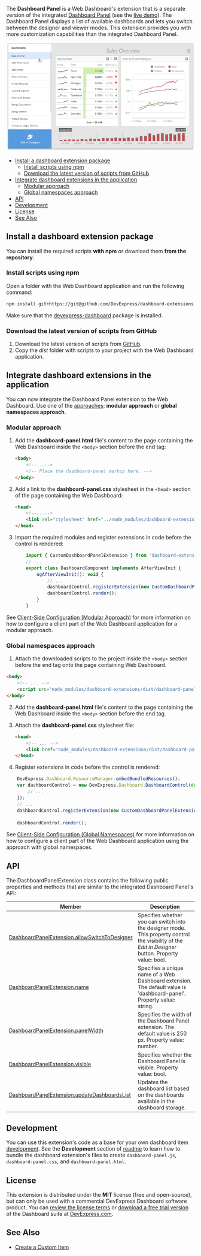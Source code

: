The **Dashboard Panel** is a Web Dashboard's extension that is a separate version of the integrated [Dashboard Panel](http://docs.devexpress.com/Dashboard/119771/) (see the [live demo](https://demos.devexpress.com/Dashboard/)). The Dashboard Panel displays a list of available dashboards and lets you switch between the designer and viewer modes. This extension provides you with more customization capabilities than the integrated Dashboard Panel.

![dashboard-panel](../images/dashboard-panel.png)


- [Install a dashboard extension package](#install-a-dashboard-extension-package)
    - [Install scripts using npm](#install-scripts-using-npm)
    - [Download the latest version of scripts from GitHub](#download-the-latest-version-of-scripts-from-github)
- [Integrate dashboard extensions in the application](#integrate-dashboard-extensions-in-the-application)
    - [Modular approach](#modular-approach)
    - [Global namespaces approach](#global-namespaces-approach)
- [API](#api)
- [Development](#development)
- [License](#license)
- [See Also](#see-also)

## Install a dashboard extension package

You can install the required scripts **with npm** or download them **from the repository**:

### Install scripts using npm
Open a folder with the Web Dashboard application and run the following command:

```bash
npm install git+https://git@github.com/DevExpress/dashboard-extensions.git
```

Make sure that the [devexpress-dashboard](https://www.npmjs.com/package/devexpress-dashboard) package is installed.

### Download the latest version of scripts from GitHub
1. Download the latest version of scripts from [GitHub](https://github.com/DevExpress/dashboard-extensions/releases).
2. Copy the *dist* folder with scripts to your project with the Web Dashboard application.


## Integrate dashboard extensions in the application

You can now integrate the Dashboard Panel extension to the Web Dashboard. Use one of the [approaches](https://docs.devexpress.com/Dashboard/119108): **modular approach** or **global namespaces approach**. 

### Modular approach

1. Add the **dashboard-panel.html** file's content to the page containing the Web Dashboard inside the `<body>` section before the end tag:

    ```html
    <body>
        <!--...-->
        <!-- Place the dashboard-panel markup here. -->
    </body>
    ```

2. Add a link to the **dashboard-panel.css** stylesheet in the `<head>` section of the page containing the Web Dashboard:

    ```html
    <head>
        <!--...-->
        <link rel="stylesheet" href="../node_modules/dashboard-extensions/dist/dashboard-panel.css">;
    </head>
    ```

3. Import the required modules and register extensions in code before the control is rendered:

    ```javascript
        import { CustomDashboardPanelExtension } from 'dashboard-extensions/dist/dashboard-panel';
        // ...
        export class DashboardComponent implements AfterViewInit {
            ngAfterViewInit(): void {
                // ...
                dashboardControl.registerExtension(new CustomDashboardPanelExtension(dashboardControl));
                dashboardControl.render(); 
            }
        }

    ```

See [Client-Side Configuration (Modular Approach)](https://docs.devexpress.com/Dashboard/400409/) for more information on how to configure a client part of the Web Dashboard application for a modular approach.

### Global namespaces approach

1. Attach the downloaded scripts to the project inside the `<body>` section before the end tag onto the page containing Web Dashboard.

```html
<body>
    <!-- ... -->
    <script src="node_modules/dashboard-extensions/dist/dashboard-panel.js"></script>
</body>
```

2. Add the **dashboard-panel.html** file's content to the page containing the Web Dashboard inside the `<body>` section before the end tag.

3. Attach the **dashboard-panel.css** stylesheet file:

    ```html
    <head>
        <!-- ... -->
        <link href="node_modules/dashboard-extensions/dist/dashboard-panel.css" rel="stylesheet" />
    </head>
    ```

4. Register extensions in code before the control is rendered:

```javascript
    DevExpress.Dashboard.ResourceManager.embedBundledResources();
    var dashboardControl = new DevExpress.Dashboard.DashboardControl(document.getElementById("web-dashboard"), { 
        // ...
    });
    // ...
    dashboardControl.registerExtension(new CustomDashboardPanelExtension(dashboardControl));

    dashboardControl.render();
```

See [Client-Side Configuration (Global Namespaces)](https://docs.devexpress.com/Dashboard/119158/) for more information on how to configure a client part of the Web Dashboard application using the approach with global namespaces.

## API
The DashboardPanelExtension class contains the following public properties and methods that are similar to the integrated Dashboard Panel's API:

| Member | Description |
|--|--|
| [DashboardPanelExtension.allowSwitchToDesigner](https://docs.devexpress.com/Dashboard/js-DevExpress.Dashboard.DashboardPanelExtension#js_DevExpress_Dashboard_DashboardPanelExtension_allowSwitchToDesigner) | Specifies whether you can switch into the designer mode. This property control the visibility of the *Edit in Designer* button. Property value: bool.  |
| [DashboardPanelExtension.name](https://docs.devexpress.com/Dashboard/js-DevExpress.Dashboard.DashboardPanelExtension#js_DevExpress_Dashboard_DashboardPanelExtension_name) | Specifies a unique name of a Web Dashboard extension. The default value is 'dashboard-panel'. Property value: string. |
| [DashboardPanelExtension.panelWidth](https://docs.devexpress.com/Dashboard/js-DevExpress.Dashboard.DashboardPanelExtension#js_DevExpress_Dashboard_DashboardPanelExtension_panelWidth) | Specifies the width of the Dashboard Panel extension. The default value is 250 px. Property value: number. |
| [DashboardPanelExtension.visible](https://docs.devexpress.com/Dashboard/js-DevExpress.Dashboard.DashboardPanelExtension#js_DevExpress_Dashboard_DashboardPanelExtension_visible) | Specifies whether the Dashboard Panel is visible. Property value: bool. |
| [DashboardPanelExtension.updateDashboardsList](https://docs.devexpress.com/Dashboard/js-DevExpress.Dashboard.DashboardPanelExtension#js_devexpress_dashboard_dashboardpanelextension_updatedashboardslist) | Updates the dashboard list based on the dashboards available in the dashboard storage. |

## Development 

You can use this extension's code as a base for your own dashboard item [development](https://docs.devexpress.com/Dashboard/117546). See the **Development** section of [readme](../readme.md) to learn how to bundle the dashboard extension's files to create `dashboard-panel.js`, `dashboard-panel.css`, and `dashboard-panel.html`.

## License

This extension is distributed under the **MIT** license (free and open-source), but can only be used with a commercial DevExpress Dashboard software product. You can [review the license terms](https://www.devexpress.com/Support/EULAs/NetComponents.xml) or [download a free trial version](https://go.devexpress.com/DevExpressDownload_UniversalTrial.aspx) of the Dashboard suite at [DevExpress.com](https://www.devexpress.com).

## See Also

* [Create a Custom Item](https://docs.devexpress.com/Dashboard/117546)
